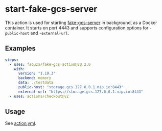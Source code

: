 # start-fake-gcs-server

This action is used for starting
[fake-gcs-server](https://github.com/fsouza/fake-gcs-server) in background, as
a Docker container. It starts on port 4443 and supports configuration options
for `-public-host` and `-external-url`.

## Examples

```yaml
steps:
  - uses: fsouza/fake-gcs-action@v0.2.0
    with:
      version: "1.19.3"
      backend: memory
      data: ./testdata
      public-host: "storage.gcs.127.0.0.1.nip.io:8443"
      external-url: "https://storage.gcs.127.0.0.1.nip.io:8443"
  - uses: actions/checkout@v2
```

## Usage

See [action.yml](/action.yml).
